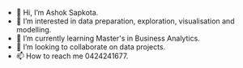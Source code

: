 - 👋 Hi, I’m Ashok Sapkota.
- 👀 I’m interested in data preparation, exploration, visualisation and modelling.
- 🌱 I’m currently learning Master's in Business Analytics.
- 💞️ I’m looking to collaborate on data projects.
- 📫 How to reach me 0424241677.

<!---
ashroy19942/ashroy19942 is a ✨ special ✨ repository because its `README.md` (this file) appears on your GitHub profile.
You can click the Preview link to take a look at your changes.
--->
